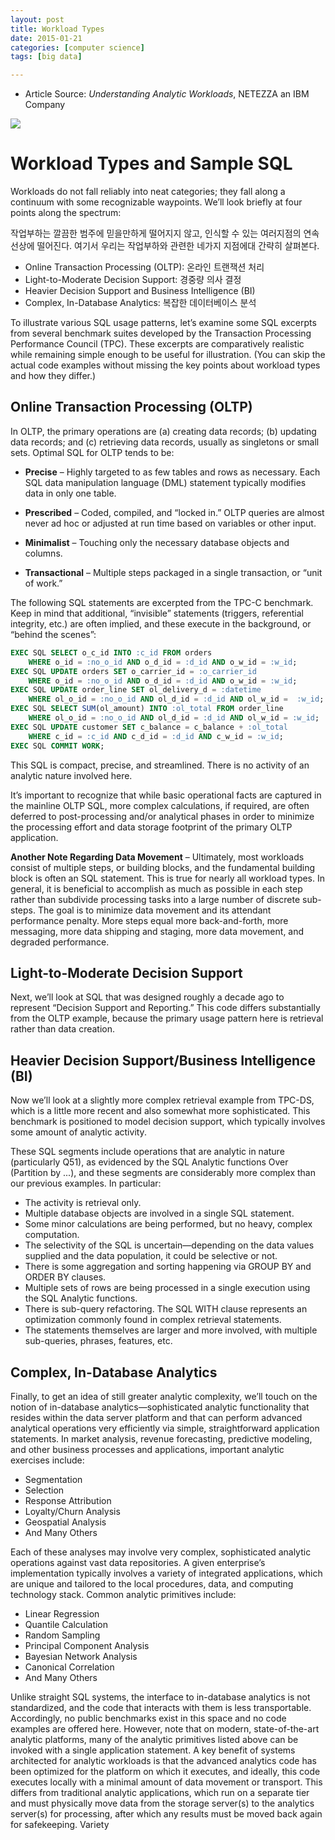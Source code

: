 ```yaml
---
layout: post
title: Workload Types
date: 2015-01-21
categories: [computer science]
tags: [big data]

---
```



* Article Source: *Understanding Analytic Workloads*, NETEZZA an IBM Company


![](http://sungsoo.github.com/images/evolution-analytics.png)

# Workload Types and Sample SQL

Workloads do not fall reliably into neat categories; they fall along a continuum with some recognizable waypoints. We’ll look briefly at four points along the spectrum:

작업부하는 깔끔한 범주에 믿을만하게 떨어지지 않고, 인식할 수 있는 여러지점의 연속선상에 떨어진다.
여기서 우리는 작업부하와 관련한 네가지 지점에대 간략히 살펴본다.

* Online Transaction Processing (OLTP): 온라인 트랜잭션 처리
* Light-to-Moderate Decision Support: 경중량 의사 결정
* Heavier Decision Support and Business Intelligence (BI) 
* Complex, In-Database Analytics: 복잡한 데이터베이스 분석

To illustrate various SQL usage patterns, let’s examine some SQL excerpts from several benchmark suites developed by the Transaction Processing Performance Council (TPC). 
These excerpts are comparatively realistic while remaining simple enough to be useful for illustration. (You can skip the actual code examples without missing the key points about workload types and how they differ.)

## Online Transaction Processing (OLTP)
In OLTP, the primary operations are (a) creating data records; (b) updating data records; and (c) retrieving data records, usually as singletons or small sets.
Optimal SQL for OLTP tends to be:


* **Precise** – Highly targeted to as few tables and rows as necessary. Each SQL data manipulation language (DML) statement typically modifies data in only one table.

* **Prescribed** – Coded, compiled, and “locked in.” OLTP queries are almost never ad hoc or adjusted at run time based on variables or other input.

* **Minimalist** – Touching only the necessary database objects and columns.

* **Transactional** – Multiple steps packaged in a single transaction, or “unit of work.”


The following SQL statements are excerpted from the TPC-C benchmark. Keep in mind that additional, “invisible” statements (triggers, referential integrity, etc.) are often implied, and these execute in the background, or “behind the scenes”:


```sql
EXEC SQL SELECT o_c_id INTO :c_id FROM orders
	WHERE o_id = :no_o_id AND o_d_id = :d_id AND o_w_id = :w_id;
EXEC SQL UPDATE orders SET o_carrier_id = :o_carrier_id
	WHERE o_id = :no_o_id AND o_d_id = :d_id AND o_w_id = :w_id;
EXEC SQL UPDATE order_line SET ol_delivery_d = :datetime
	WHERE ol_o_id = :no_o_id AND ol_d_id = :d_id AND ol_w_id =￼ :w_id;
EXEC SQL SELECT SUM(ol_amount) INTO :ol_total FROM order_line
	WHERE ol_o_id = :no_o_id AND ol_d_id = :d_id AND ol_w_id = :w_id;
EXEC SQL UPDATE customer SET c_balance = c_balance + :ol_total 
	WHERE c_id = :c_id AND c_d_id = :d_id AND c_w_id = :w_id;
EXEC SQL COMMIT WORK;
```

This SQL is compact, precise, and streamlined. There is no activity of an analytic nature involved here.


It’s important to recognize that while basic operational facts are captured in the mainline OLTP SQL, more complex calculations, if required, are often deferred to post-processing and/or analytical phases in order to minimize the processing effort and data storage footprint of the primary OLTP application.

**Another Note Regarding Data Movement** – Ultimately, most workloads consist of multiple steps, or building blocks, and the fundamental building block is often an SQL statement. This is true for nearly all workload types. In general, it is beneficial to accomplish as much as possible in each step rather than subdivide processing tasks into a large number of discrete sub-steps. The goal is to minimize data movement and its attendant performance penalty. More steps equal more back-and-forth, more messaging, more data shipping and staging, more data movement, and degraded performance.


## Light-to-Moderate Decision Support
Next, we’ll look at SQL that was designed roughly a decade ago to represent “Decision Support and Reporting.” This code differs substantially from the OLTP example, because the primary usage pattern here is retrieval rather than data creation.


## Heavier Decision Support/Business Intelligence (BI)
Now we’ll look at a slightly more complex retrieval example from TPC-DS, which is a little more recent and also somewhat more sophisticated. This benchmark is positioned to model decision support, which typically involves some amount of analytic activity.


These SQL segments include operations that are analytic in nature (particularly Q51), as evidenced by the SQL Analytic functions Over (Partition by ...), and these segments are considerably more complex than our previous examples. In particular:

* The activity is retrieval only.
* Multiple database objects are involved in a single SQL statement.
* Some minor calculations are being performed, but no heavy, complex computation.
* The selectivity of the SQL is uncertain—depending on the data values supplied and the data population, it could be selective or not.
* There is some aggregation and sorting happening via GROUP BY and ORDER BY clauses.
* Multiple sets of rows are being processed in a single execution using the SQL Analytic functions.
* There is sub-query refactoring. The SQL WITH clause represents an optimization commonly found in complex retrieval statements.
* The statements themselves are larger and more involved, with multiple sub-queries, phrases, features, etc.


## Complex, In-Database Analytics
Finally, to get an idea of still greater analytic complexity, we’ll touch on the notion of in-database analytics—sophisticated analytic functionality that resides within the data server platform and that can perform advanced analytical operations very efficiently via simple, straightforward application statements.
In market analysis, revenue forecasting, predictive modeling, and other business processes and applications, important analytic exercises include:

* Segmentation
* Selection
* Response Attribution
* Loyalty/Churn Analysis
* Geospatial Analysis
* And Many Others


Each of these analyses may involve very complex, sophisticated analytic operations against vast data repositories. A given enterprise’s implementation typically involves a variety of integrated applications, which are unique and tailored to the local procedures, data, and computing technology stack. Common analytic primitives include:

* Linear Regression
* Quantile Calculation
* Random Sampling
* Principal Component Analysis
* Bayesian Network Analysis
* Canonical Correlation
* And Many Others


Unlike straight SQL systems, the interface to in-database analytics is not standardized, and the code
that interacts with them is less transportable. Accordingly, no public benchmarks exist in this space
and no code examples are offered here. However, note that on modern, state-of-the-art analytic
platforms, many of the analytic primitives listed above can be invoked with a single application
statement. A key benefit of systems architected for analytic workloads is that the advanced analytics
code has been optimized for the platform on which it executes, and ideally, this code executes locally with a minimal amount of data movement or transport. This differs from traditional analytic applications, which run on a separate tier and must physically move data from the storage server(s) to the analytics server(s) for processing, after which any results must be moved back again for safekeeping.
Variety